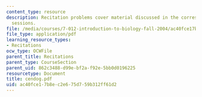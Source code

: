 ```yaml
---
content_type: resource
description: Recitation problems cover material discussed in the corresponding lecture
  sessions.
file: /media/courses/7-012-introduction-to-biology-fall-2004/ac40fce17b8ec2e675d759b312ff61d2_cendog.pdf
file_type: application/pdf
learning_resource_types:
- Recitations
ocw_type: OCWFile
parent_title: Recitations
parent_type: CourseSection
parent_uid: 862c3488-d99e-bf2a-f92e-5bb0d0196225
resourcetype: Document
title: cendog.pdf
uid: ac40fce1-7b8e-c2e6-75d7-59b312ff61d2
---
```

